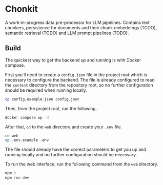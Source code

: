 # Chonkit

A work-in-progress data pre-processor for LLM pipelines.
Contains text chunkers, persistence for documents and their chunk embeddings (TODO), semantic retrieval (TODO) and LLM prompt pipelines (TODO).

## Build

The quickest way to get the backend up and running is with Docker compose.

First you'll need to create a `config.json` file in the project root which is necessary
to configure the backend. The file is already configured to read the `content` directory from the repository root, so no further configuration should be required when running locally.

```bash
cp config.example.json config.json
```

Then, from the project root, run the following.

```bash
docker compose up -d
```

After that, `cd` to the `web` directory and create your `.env` file.

```bash
cd web
cp .env.example .env
```

The file should already have the correct parameters to get you up and running locally and no further configuration should be necessary.

To run the web interface, run the following command from the `web` directory.

```bash
npm i
npm run dev
```

